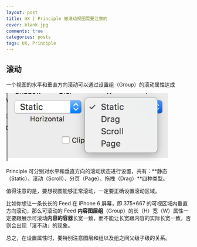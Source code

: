 ```yaml
---
layout: post
title: UX | Principle 做滚动视图需要注意的
cover: blank.jpg
comments: true
categories: posts
tags: UX, Principle
---
```






## 滚动

一个视图的水平和垂直方向滚动可以通过设置组（Group）的滚动属性达成

![img](../images/principle/scroll.png)

Principle 可分别对水平和垂直方向的滚动状态进行设置，共有：**静态（Static）、滚动（Scroll）、分页（Page）、拖拽（Drag）**四种类型。

值得注意的是，要想视图能够正常滚动，一定要正确设置滚动区域。

比如你想让一条长长的 Feed 在 iPhone 6 屏幕，即 375*667 的可视区域内垂直方向滚动，那么可滚动的 Feed **内容图层组**（Group）的长（H）宽（W）属性一定要跟展示可滚动**内容的容器**长宽一致，而不能让长宽跟内容的实际长宽一致，否则会出现「滚不动」的现象。

总之，在设置属性时，要特别注意图层和组以及组之间父级子级的关系。
